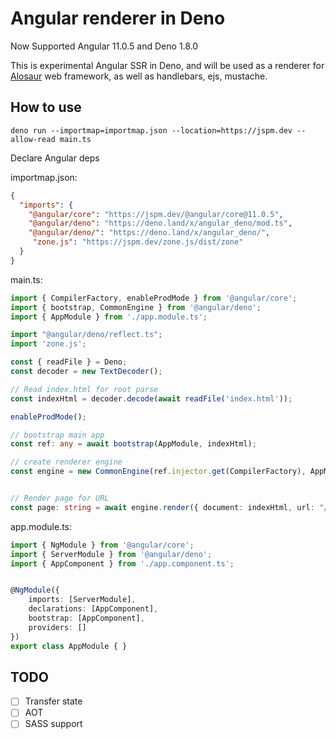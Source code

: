 # Angular renderer in Deno

Now Supported Angular 11.0.5 and Deno 1.8.0

This is experimental Angular SSR in Deno, and will be used as a renderer for [Alosaur](https://github.com/alosaur/alosaur) web framework, as well as handlebars, ejs, mustache. 

## How to use

`deno run --importmap=importmap.json --location=https://jspm.dev --allow-read main.ts`

Declare Angular deps

importmap.json:
```json
{
  "imports": {
    "@angular/core": "https://jspm.dev/@angular/core@11.0.5",
    "@angular/deno": "https://deno.land/x/angular_deno/mod.ts",
    "@angular/deno/": "https://deno.land/x/angular_deno/",
     "zone.js": "https://jspm.dev/zone.js/dist/zone"
  }
}
```

main.ts:

```ts
import { CompilerFactory, enableProdMode } from '@angular/core';
import { bootstrap, CommonEngine } from '@angular/deno';
import { AppModule } from './app.module.ts';

import "@angular/deno/reflect.ts";
import 'zone.js';

const { readFile } = Deno;
const decoder = new TextDecoder();

// Read index.html for root parse
const indexHtml = decoder.decode(await readFile('index.html'));

enableProdMode();

// bootstrap main app
const ref: any = await bootstrap(AppModule, indexHtml);

// create renderer engine
const engine = new CommonEngine(ref.injector.get(CompilerFactory), AppModule);


// Render page for URL
const page: string = await engine.render({ document: indexHtml, url: "/" });
```

app.module.ts:

```ts
import { NgModule } from '@angular/core';
import { ServerModule } from '@angular/deno';
import { AppComponent } from './app.component.ts';


@NgModule({
    imports: [ServerModule],
    declarations: [AppComponent],
    bootstrap: [AppComponent],
    providers: []
})
export class AppModule { }
```

## TODO

- [ ] Transfer state
- [ ] AOT
- [ ] SASS support 
